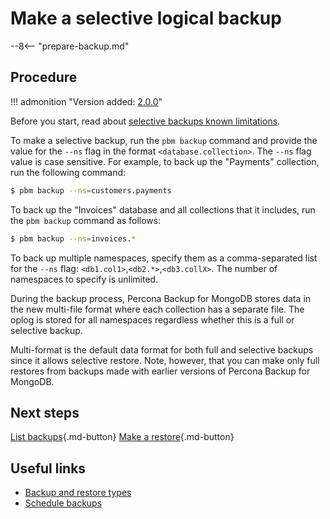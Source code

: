 # Make a selective logical backup

--8<-- "prepare-backup.md"

## Procedure

!!! admonition "Version added: [2.0.0](../release-notes/2.0.0.md)"

Before you start, read about [selective backups known limitations](../features/selective-backup.md#known-limitations-of-selective-backups-and-restores).

To make a selective backup, run the `pbm backup` command and provide the value for the `--ns` flag in the format `<database.collection>`. The `--ns` flag value is case sensitive. For example, to back up the "Payments" collection, run the following command:

```{.bash data-prompt="$"}
$ pbm backup --ns=customers.payments
```

To back up the "Invoices" database and all collections that it includes, run the ``pbm backup`` command as follows:

```{.bash data-prompt="$"}
$ pbm backup --ns=invoices.*
```

To back up multiple namespaces, specify them as a comma-separated list for the `--ns` flag: `<db1.col1>`,`<db2.*>`,`<db3.collX>`. The number of namespaces to specify is unlimited.

During the backup process, Percona Backup for MongoDB stores data in the new multi-file format where each collection has a separate file. The oplog is stored for all namespaces regardless whether this is a full or selective backup.

Multi-format is the default data format for both full and selective backups since it allows selective restore. Note, however, that you can make only full restores from backups made with earlier versions of Percona Backup for MongoDB. 


## Next steps

[List backups](../usage/list-backup.md){.md-button}
[Make a restore](restore-selective.md){.md-button}

## Useful links

* [Backup and restore types](../features/backup-types.md)
* [Schedule backups](../usage/schedule-backup.md)

